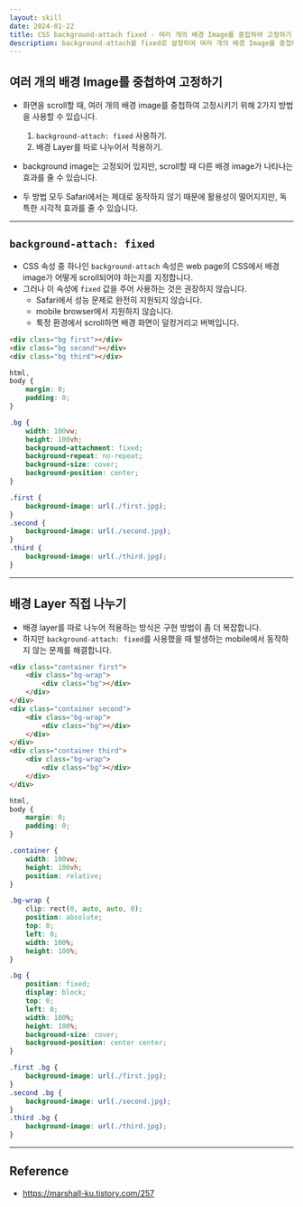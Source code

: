 ```yaml
---
layout: skill
date: 2024-01-22
title: CSS background-attach fixed - 여러 개의 배경 Image를 중첩하여 고정하기
description: background-attach를 fixed로 설정하여 여러 개의 배경 Image를 중첩하여 고정할 수 있습니다.
---
```



## 여러 개의 배경 Image를 중첩하여 고정하기

- 화면을 scroll할 때, 여러 개의 배경 image를 중첩하여 고정시키기 위해 2가지 방법을 사용할 수 있습니다.
    1. `background-attach: fixed` 사용하기.
    2. 배경 Layer를 따로 나누어서 적용하기.

- background image는 고정되어 있지만, scroll할 때 다른 배경 image가 나타나는 효과를 줄 수 있습니다.

- 두 방법 모두 Safari에서는 제대로 동작하지 않기 때문에 활용성이 떨어지지만, 독특한 시각적 효과를 줄 수 있습니다.


---


## `background-attach: fixed`

- CSS 속성 중 하나인 `background-attach` 속성은 web page의 CSS에서 배경 image가 어떻게 scroll되어야 하는지를 지정합니다.
- 그러나 이 속성에 `fixed` 값을 주어 사용하는 것은 권장하지 않습니다.
    - Safari에서 성능 문제로 완전히 지원되지 않습니다.
    - mobile browser에서 지원하지 않습니다.
    - 툭정 환경에서 scroll하면 배경 화면이 덜컹거리고 버벅입니다.

```html
<div class="bg first"></div>
<div class="bg second"></div>
<div class="bg third"></div>
```

```css
html,
body {
    margin: 0;
    padding: 0;
}

.bg {
    width: 100vw;
    height: 100vh;
    background-attachment: fixed;
    background-repeat: no-repeat;
    background-size: cover;
    background-position: center;
}

.first {
    background-image: url(./first.jpg);
}
.second {
    background-image: url(./second.jpg);
}
.third {
    background-image: url(./third.jpg);
}
```


---


## 배경 Layer 직접 나누기

- 배경 layer를 따로 나누어 적용하는 방식은 구현 방법이 좀 더 복잡합니다.
- 하지만 `background-attach: fixed`를 사용했을 때 발생하는 mobile에서 동작하지 않는 문제를 해결합니다.

```html
<div class="container first">
    <div class="bg-wrap">
        <div class="bg"></div>
    </div>
</div>
<div class="container second">
    <div class="bg-wrap">
        <div class="bg"></div>
    </div>
</div>
<div class="container third">
    <div class="bg-wrap">
        <div class="bg"></div>
    </div>
</div>
```

```css
html,
body {
    margin: 0;
    padding: 0;
}

.container {
    width: 100vw;
    height: 100vh;
    position: relative;
}

.bg-wrap {
    clip: rect(0, auto, auto, 0);
    position: absolute;
    top: 0;
    left: 0;
    width: 100%;
    height: 100%;
}

.bg {
    position: fixed;
    display: block;
    top: 0;
    left: 0;
    width: 100%;
    height: 100%;
    background-size: cover;
    background-position: center center;
}

.first .bg {
    background-image: url(./first.jpg);
}
.second .bg {
    background-image: url(./second.jpg);
}
.third .bg {
    background-image: url(./third.jpg);
}
```


---


## Reference

- <https://marshall-ku.tistory.com/257>
